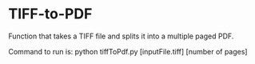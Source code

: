 # TIFF-to-PDF
Function that takes a TIFF file and splits it into a multiple paged PDF.

Command to run is: python tiffToPdf.py [inputFile.tiff] [number of pages]